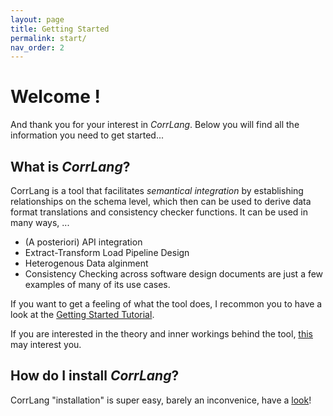 ```yaml
---
layout: page
title: Getting Started
permalink: start/
nav_order: 2
---
```


# Welcome !

And thank you for your interest in _CorrLang_. Below you will find all the information you need to get started...

## What is _CorrLang_?

CorrLang is a tool that facilitates _semantical integration_ by establishing relationships on the schema level, which then can be used to derive data format translations and consistency checker functions. It can be used in many ways, ...
- (A posteriori) API integration
- Extract-Transform Load Pipeline Design
- Heterogenous Data alginment
- Consistency Checking across software design documents
are just a few examples of many of its use cases.

If you want to get a feeling of what the tool does, I recommon you to have a look at the [Getting Started Tutorial](https://www.corrlang.io/tutorialWS).

If you are interested in the theory and inner workings behind the tool, [this](https://www.corrlang.io/theory) may interest you.

## How do I install _CorrLang_?

CorrLang "installation" is super easy, barely an inconvenice, have a [look](https://www.corrlang.io/install)!


